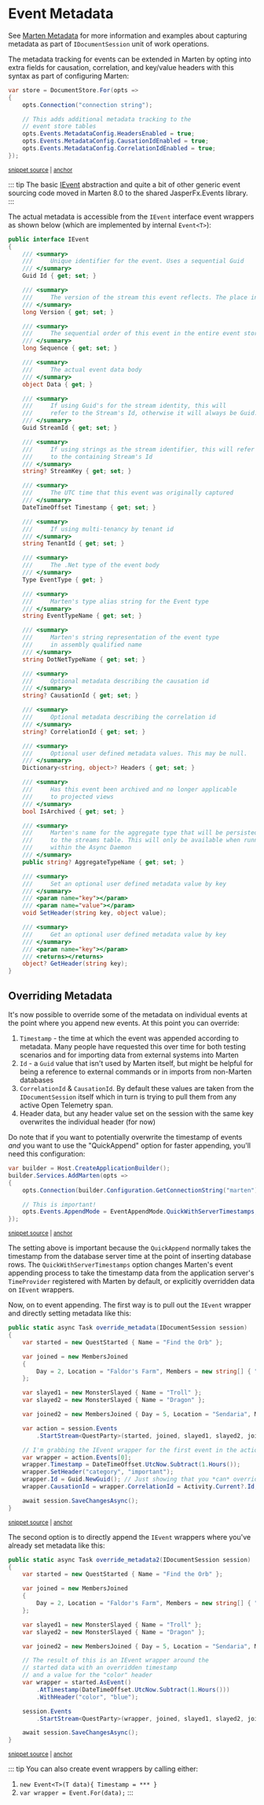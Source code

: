 # Event Metadata

See [Marten Metadata](/documents/metadata) for more information and examples
about capturing metadata as part of `IDocumentSession` unit of work operations.

The metadata tracking for events can be extended in Marten by opting into extra fields
for causation, correlation, and key/value headers with this syntax as part of configuring
Marten:

<!-- snippet: sample_ConfigureEventMetadata -->
<a id='snippet-sample_configureeventmetadata'></a>
```cs
var store = DocumentStore.For(opts =>
{
    opts.Connection("connection string");

    // This adds additional metadata tracking to the
    // event store tables
    opts.Events.MetadataConfig.HeadersEnabled = true;
    opts.Events.MetadataConfig.CausationIdEnabled = true;
    opts.Events.MetadataConfig.CorrelationIdEnabled = true;
});
```
<sup><a href='https://github.com/JasperFx/marten/blob/master/src/Marten.Testing/Examples/MetadataUsage.cs#L118-L131' title='Snippet source file'>snippet source</a> | <a href='#snippet-sample_configureeventmetadata' title='Start of snippet'>anchor</a></sup>
<!-- endSnippet -->

::: tip
The basic [IEvent](https://github.com/JasperFx/jasperfx/blob/main/src/JasperFx.Events/Event.cs#L34-L176) abstraction and quite a bit of other generic
event sourcing code moved in Marten 8.0 to the shared JasperFx.Events library.
:::

The actual metadata is accessible from the `IEvent` interface event wrappers as shown below (which are implemented by internal `Event<T>`):

```cs
public interface IEvent
{
    /// <summary>
    ///     Unique identifier for the event. Uses a sequential Guid
    /// </summary>
    Guid Id { get; set; }

    /// <summary>
    ///     The version of the stream this event reflects. The place in the stream.
    /// </summary>
    long Version { get; set; }

    /// <summary>
    ///     The sequential order of this event in the entire event store
    /// </summary>
    long Sequence { get; set; }

    /// <summary>
    ///     The actual event data body
    /// </summary>
    object Data { get; }

    /// <summary>
    ///     If using Guid's for the stream identity, this will
    ///     refer to the Stream's Id, otherwise it will always be Guid.Empty
    /// </summary>
    Guid StreamId { get; set; }

    /// <summary>
    ///     If using strings as the stream identifier, this will refer
    ///     to the containing Stream's Id
    /// </summary>
    string? StreamKey { get; set; }

    /// <summary>
    ///     The UTC time that this event was originally captured
    /// </summary>
    DateTimeOffset Timestamp { get; set; }

    /// <summary>
    ///     If using multi-tenancy by tenant id
    /// </summary>
    string TenantId { get; set; }

    /// <summary>
    ///     The .Net type of the event body
    /// </summary>
    Type EventType { get; }

    /// <summary>
    ///     Marten's type alias string for the Event type
    /// </summary>
    string EventTypeName { get; set; }

    /// <summary>
    ///     Marten's string representation of the event type
    ///     in assembly qualified name
    /// </summary>
    string DotNetTypeName { get; set; }

    /// <summary>
    ///     Optional metadata describing the causation id
    /// </summary>
    string? CausationId { get; set; }

    /// <summary>
    ///     Optional metadata describing the correlation id
    /// </summary>
    string? CorrelationId { get; set; }

    /// <summary>
    ///     Optional user defined metadata values. This may be null.
    /// </summary>
    Dictionary<string, object>? Headers { get; set; }

    /// <summary>
    ///     Has this event been archived and no longer applicable
    ///     to projected views
    /// </summary>
    bool IsArchived { get; set; }

    /// <summary>
    ///     Marten's name for the aggregate type that will be persisted
    ///     to the streams table. This will only be available when running
    ///     within the Async Daemon
    /// </summary>
    public string? AggregateTypeName { get; set; }

    /// <summary>
    ///     Set an optional user defined metadata value by key
    /// </summary>
    /// <param name="key"></param>
    /// <param name="value"></param>
    void SetHeader(string key, object value);

    /// <summary>
    ///     Get an optional user defined metadata value by key
    /// </summary>
    /// <param name="key"></param>
    /// <returns></returns>
    object? GetHeader(string key);
}
```

## Overriding Metadata <Badge type="tip" text="8.4" />

It's now possible to override some of the metadata on individual events at the point
where you append new events. At this point you can override:

1. `Timestamp` - the time at which the event was appended according to metadata. Many people have requested this over time for both 
   testing scenarios and for importing data from external systems into Marten
2. `Id` - a `Guid` value that isn't used by Marten itself, but might be helpful for being a reference to external commands or in imports
   from non-Marten databases
3. `CorrelationId` & `CausationId`. By default these values are taken from the `IDocumentSession` itself which in turn is trying
   to pull them from any active Open Telemetry span.
4. Header data, but any header value set on the session with the same key overwrites the individual header (for now)

Do note that if you want to potentially overwrite the timestamp of events _and_ you want to use the "QuickAppend" option
for faster appending, you'll need this configuration:

<!-- snippet: sample_setting_quick_with_server_timestamps -->
<a id='snippet-sample_setting_quick_with_server_timestamps'></a>
```cs
var builder = Host.CreateApplicationBuilder();
builder.Services.AddMarten(opts =>
{
    opts.Connection(builder.Configuration.GetConnectionString("marten"));

    // This is important!
    opts.Events.AppendMode = EventAppendMode.QuickWithServerTimestamps;
});
```
<sup><a href='https://github.com/JasperFx/marten/blob/master/src/EventSourcingTests/Examples/MetadataExamples.cs#L79-L90' title='Snippet source file'>snippet source</a> | <a href='#snippet-sample_setting_quick_with_server_timestamps' title='Start of snippet'>anchor</a></sup>
<!-- endSnippet -->

The setting above is important because the `QuickAppend` normally takes the timestamp from the
database server time at the point of inserting database rows. The `QuickWithServerTimestamps` option changes Marten's
event appending process to take the timestamp data from the application server's `TimeProvider` registered with Marten
by default, or explicitly overridden data on `IEvent` wrappers.

Now, on to event appending. The first way is
to pull out the `IEvent` wrapper and directly setting metadata like this:

<!-- snippet: sample_overriding_event_metadata_by_position -->
<a id='snippet-sample_overriding_event_metadata_by_position'></a>
```cs
public static async Task override_metadata(IDocumentSession session)
{
    var started = new QuestStarted { Name = "Find the Orb" };

    var joined = new MembersJoined
    {
        Day = 2, Location = "Faldor's Farm", Members = new string[] { "Garion", "Polgara", "Belgarath" }
    };

    var slayed1 = new MonsterSlayed { Name = "Troll" };
    var slayed2 = new MonsterSlayed { Name = "Dragon" };

    var joined2 = new MembersJoined { Day = 5, Location = "Sendaria", Members = new string[] { "Silk", "Barak" } };

    var action = session.Events
        .StartStream<QuestParty>(started, joined, slayed1, slayed2, joined2);

    // I'm grabbing the IEvent wrapper for the first event in the action
    var wrapper = action.Events[0];
    wrapper.Timestamp = DateTimeOffset.UtcNow.Subtract(1.Hours());
    wrapper.SetHeader("category", "important");
    wrapper.Id = Guid.NewGuid(); // Just showing that you *can* override this value
    wrapper.CausationId = wrapper.CorrelationId = Activity.Current?.Id;

    await session.SaveChangesAsync();
}
```
<sup><a href='https://github.com/JasperFx/marten/blob/master/src/EventSourcingTests/Examples/MetadataExamples.cs#L15-L44' title='Snippet source file'>snippet source</a> | <a href='#snippet-sample_overriding_event_metadata_by_position' title='Start of snippet'>anchor</a></sup>
<!-- endSnippet -->

The second option is to directly append the `IEvent` wrappers where you've already
set metadata like this:

<!-- snippet: sample_override_by_appending_the_event_wrapper -->
<a id='snippet-sample_override_by_appending_the_event_wrapper'></a>
```cs
public static async Task override_metadata2(IDocumentSession session)
{
    var started = new QuestStarted { Name = "Find the Orb" };

    var joined = new MembersJoined
    {
        Day = 2, Location = "Faldor's Farm", Members = new string[] { "Garion", "Polgara", "Belgarath" }
    };

    var slayed1 = new MonsterSlayed { Name = "Troll" };
    var slayed2 = new MonsterSlayed { Name = "Dragon" };

    var joined2 = new MembersJoined { Day = 5, Location = "Sendaria", Members = new string[] { "Silk", "Barak" } };

    // The result of this is an IEvent wrapper around the
    // started data with an overridden timestamp
    // and a value for the "color" header
    var wrapper = started.AsEvent()
        .AtTimestamp(DateTimeOffset.UtcNow.Subtract(1.Hours()))
        .WithHeader("color", "blue");

    session.Events
        .StartStream<QuestParty>(wrapper, joined, slayed1, slayed2, joined2);

    await session.SaveChangesAsync();
}
```
<sup><a href='https://github.com/JasperFx/marten/blob/master/src/EventSourcingTests/Examples/MetadataExamples.cs#L46-L75' title='Snippet source file'>snippet source</a> | <a href='#snippet-sample_override_by_appending_the_event_wrapper' title='Start of snippet'>anchor</a></sup>
<!-- endSnippet -->

::: tip
You can also create event wrappers by calling either:

1. `new Event<T>(T data){ Timestamp = *** }`
2. `var wrapper = Event.For(data);`
:::
